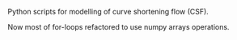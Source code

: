 Python scripts for modelling of curve shortening flow (CSF).

Now most of for-loops refactored to use numpy arrays operations.

